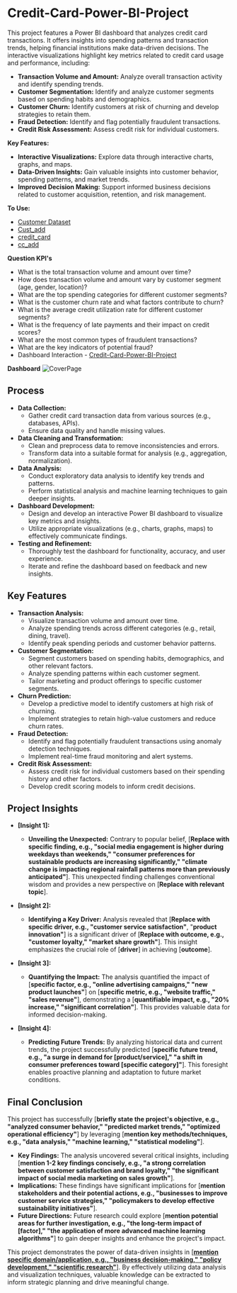 # Credit-Card-Power-BI-Project

This project features a Power BI dashboard that analyzes credit card transactions. It offers insights into spending patterns and transaction trends, helping financial institutions make data-driven decisions. The interactive visualizations highlight key metrics related to credit card usage and performance, including:

* **Transaction Volume and Amount:** Analyze overall transaction activity and identify spending trends.
* **Customer Segmentation:** Identify and analyze customer segments based on spending habits and demographics.
* **Customer Churn:** Identify customers at risk of churning and develop strategies to retain them.
* **Fraud Detection:** Identify and flag potentially fraudulent transactions.
* **Credit Risk Assessment:** Assess credit risk for individual customers.

**Key Features:**

* **Interactive Visualizations:** Explore data through interactive charts, graphs, and maps.
* **Data-Driven Insights:** Gain valuable insights into customer behavior, spending patterns, and market trends.
* **Improved Decision Making:** Support informed business decisions related to customer acquisition, retention, and risk management.

**To Use:**
- <a href ="https://github.com/BeingSaka/Credit-Card-Power-BI-Project/blob/main/customer.csv" > Customer Dataset</a>
- <a href ="https://github.com/BeingSaka/Credit-Card-Power-BI-Project/blob/main/customer.csv](https://github.com/BeingSaka/Credit-Card-Power-BI-Project/blob/main/cust_add.csv)" > Cust_add</a>
- <a href ="https://github.com/BeingSaka/Credit-Card-Power-BI-Project/blob/main/customer.csv](https://github.com/BeingSaka/Credit-Card-Power-BI-Project/blob/main/cust_add.csv](https://github.com/BeingSaka/Credit-Card-Power-BI-Project/blob/main/credit_card.csv))" > credit_card</a>
- <a href ="https://github.com/BeingSaka/Credit-Card-Power-BI-Project/blob/main/customer.csv](https://github.com/BeingSaka/Credit-Card-Power-BI-Project/blob/main/cust_add.csv](https://github.com/BeingSaka/Credit-Card-Power-BI-Project/blob/main/credit_card.csv))](https://github.com/BeingSaka/Credit-Card-Power-BI-Project/blob/main/cc_add.csv)" > cc_add</a>

**Question KPI's**
  * What is the total transaction volume and amount over time?
  * How does transaction volume and amount vary by customer segment (age, gender, location)?
  * What are the top spending categories for different customer segments?
  * What is the customer churn rate and what factors contribute to churn?
  * What is the average credit utilization rate for different customer segments?
  * What is the frequency of late payments and their impact on credit scores?
  * What are the most common types of fraudulent transactions?
  * What are the key indicators of potential fraud?
  * Dashboard Interaction - <a href ="https://github.com/BeingSaka/Credit-Card-Power-BI-Project/blob/main/Credit_Card_Dashboard.pbix" > Credit-Card-Power-BI-Project</a>

**Dashboard**
![CoverPage](https://github.com/user-attachments/assets/5a43751f-f0ce-4395-9aae-b78ccc7948f3)

## Process

* **Data Collection:**
    * Gather credit card transaction data from various sources (e.g., databases, APIs).
    * Ensure data quality and handle missing values.
* **Data Cleaning and Transformation:**
    * Clean and preprocess data to remove inconsistencies and errors.
    * Transform data into a suitable format for analysis (e.g., aggregation, normalization).
* **Data Analysis:**
    * Conduct exploratory data analysis to identify key trends and patterns.
    * Perform statistical analysis and machine learning techniques to gain deeper insights.
* **Dashboard Development:**
    * Design and develop an interactive Power BI dashboard to visualize key metrics and insights.
    * Utilize appropriate visualizations (e.g., charts, graphs, maps) to effectively communicate findings.
* **Testing and Refinement:** 
    * Thoroughly test the dashboard for functionality, accuracy, and user experience.
    * Iterate and refine the dashboard based on feedback and new insights.

## Key Features

* **Transaction Analysis:**
    * Visualize transaction volume and amount over time.
    * Analyze spending trends across different categories (e.g., retail, dining, travel).
    * Identify peak spending periods and customer behavior patterns.
* **Customer Segmentation:**
    * Segment customers based on spending habits, demographics, and other relevant factors.
    * Analyze spending patterns within each customer segment.
    * Tailor marketing and product offerings to specific customer segments.
* **Churn Prediction:**
    * Develop a predictive model to identify customers at high risk of churning.
    * Implement strategies to retain high-value customers and reduce churn rates.
* **Fraud Detection:**
    * Identify and flag potentially fraudulent transactions using anomaly detection techniques.
    * Implement real-time fraud monitoring and alert systems.
* **Credit Risk Assessment:**
    * Assess credit risk for individual customers based on their spending history and other factors.
    * Develop credit scoring models to inform credit decisions.
 ## Project Insights

* **[Insight 1]:** 
    * **Unveiling the Unexpected:** Contrary to popular belief, [**Replace with specific finding, e.g., "social media engagement is higher during weekdays than weekends," "consumer preferences for sustainable products are increasing significantly," "climate change is impacting regional rainfall patterns more than previously anticipated"**]. This unexpected finding challenges conventional wisdom and provides a new perspective on [**Replace with relevant topic**].

* **[Insight 2]:**
    * **Identifying a Key Driver:** Analysis revealed that [**Replace with specific driver, e.g., "customer service satisfaction"**, "**product innovation"**] is a significant driver of [**Replace with outcome, e.g., "customer loyalty," "market share growth"**]. This insight emphasizes the crucial role of [**driver**] in achieving [**outcome**].

* **[Insight 3]:**
    * **Quantifying the Impact:** The analysis quantified the impact of [**specific factor, e.g., "online advertising campaigns," "new product launches"**] on [**specific metric, e.g., "website traffic," "sales revenue"**], demonstrating a [**quantifiable impact, e.g., "20% increase," "significant correlation"**]. This provides valuable data for informed decision-making.

* **[Insight 4]:**
    * **Predicting Future Trends:** By analyzing historical data and current trends, the project successfully predicted [**specific future trend, e.g., "a surge in demand for [product/service]," "a shift in consumer preferences toward [specific category]"**]. This foresight enables proactive planning and adaptation to future market conditions.

## Final Conclusion

This project has successfully [**briefly state the project's objective, e.g., "analyzed consumer behavior," "predicted market trends," "optimized operational efficiency"**] by leveraging [**mention key methods/techniques, e.g., "data analysis," "machine learning," "statistical modeling"**]. 

* **Key Findings:** The analysis uncovered several critical insights, including [**mention 1-2 key findings concisely, e.g., "a strong correlation between customer satisfaction and brand loyalty," "the significant impact of social media marketing on sales growth"**].
* **Implications:** These findings have significant implications for [**mention stakeholders and their potential actions, e.g., "businesses to improve customer service strategies," "policymakers to develop effective sustainability initiatives"**]. 
* **Future Directions:** Future research could explore [**mention potential areas for further investigation, e.g., "the long-term impact of [factor]," "the application of more advanced machine learning algorithms"**] to gain deeper insights and enhance the project's impact.

This project demonstrates the power of data-driven insights in [**[mention specific domain/application, e.g., "business decision-making," "policy development," "scientific research"](https://www.nature.com/articles/s41598-021-83488-3#auth-Drazen-Prelec-Aff2-Aff3-Aff4-Aff5)**]. By effectively utilizing data analysis and visualization techniques, valuable knowledge can be extracted to inform strategic planning and drive meaningful change.
